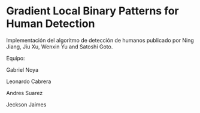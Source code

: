 # Gradient Local Binary Patterns for Human Detection

Implementación del algoritmo de detección de humanos publicado por Ning Jiang, Jiu Xu, Wenxin Yu and Satoshi Goto.


Equipo:

Gabriel Noya

Leonardo Cabrera

Andres Suarez

Jeckson Jaimes